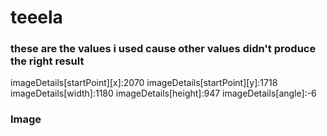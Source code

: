 # teeela

### these are the values i used cause other values didn't produce the right result

imageDetails[startPoint][x]:2070
imageDetails[startPoint][y]:1718
imageDetails[width]:1180
imageDetails[height]:947
imageDetails[angle]:-6


### Image 
